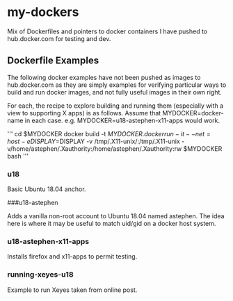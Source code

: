 # my-dockers
Mix of Dockerfiles and pointers to docker containers I have pushed to hub.docker.com for testing and dev.

## Dockerfile Examples

The following docker examples have not been pushed as images to hub.docker.com as they are simply examples
for verifying particular ways to build and run docker images, and not fully useful images in their own right.

For each, the recipe to explore building and running them (especially with a view to supporting X apps) is as follows.
Assume that MYDOCKER=docker-name in each case.  e.g. MYDOCKER=u18-astephen-x11-apps would work.

'''
cd $MYDOCKER
docker build -t $MYDOCKER .
docker run -it --net=host -e DISPLAY=$DISPLAY -v /tmp/.X11-unix/:/tmp/.X11-unix -v/home/astephen/.Xauthority:/home/astephen/.Xauthority:rw $MYDOCKER bash
'''

### u18
Basic Ubuntu 18.04 anchor.

###u18-astephen

Adds a vanilla non-root account to Ubuntu 18.04 named astephen.   The idea here is where it may be useful to match uid/gid on a docker host system.

### u18-astephen-x11-apps

Installs firefox and x11-apps to permit testing.

### running-xeyes-u18

Example to run Xeyes taken from online post.
